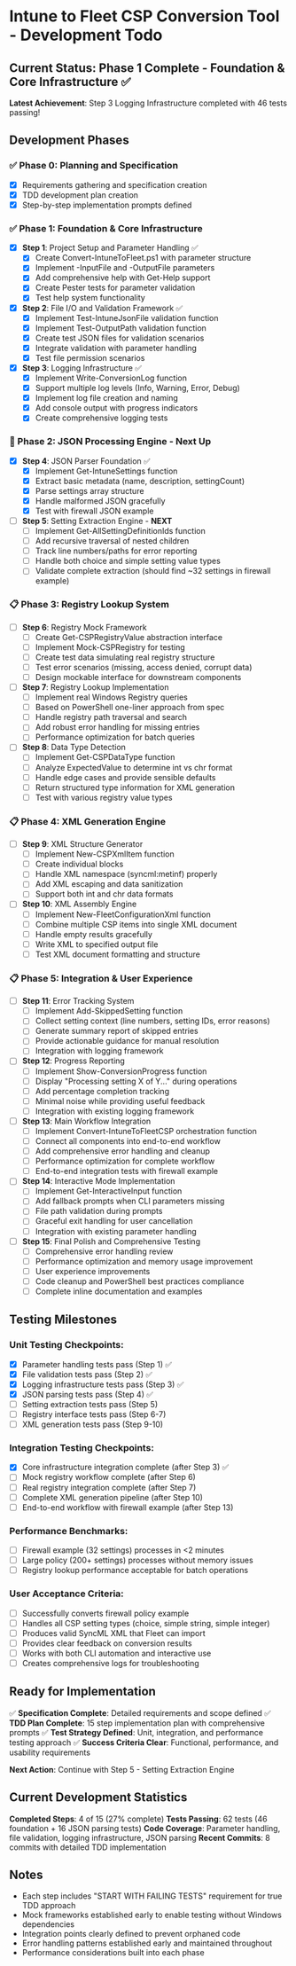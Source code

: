 # Intune to Fleet CSP Conversion Tool - Development Todo

## Current Status: Phase 1 Complete - Foundation & Core Infrastructure ✅

**Latest Achievement**: Step 3 Logging Infrastructure completed with 46 tests passing!

## Development Phases

### ✅ Phase 0: Planning and Specification
- [x] Requirements gathering and specification creation
- [x] TDD development plan creation
- [x] Step-by-step implementation prompts defined

### ✅ Phase 1: Foundation & Core Infrastructure
- [x] **Step 1**: Project Setup and Parameter Handling ✅
  - [x] Create Convert-IntuneToFleet.ps1 with parameter structure
  - [x] Implement -InputFile and -OutputFile parameters
  - [x] Add comprehensive help with Get-Help support
  - [x] Create Pester tests for parameter validation
  - [x] Test help system functionality
  
- [x] **Step 2**: File I/O and Validation Framework ✅
  - [x] Implement Test-IntuneJsonFile validation function
  - [x] Implement Test-OutputPath validation function
  - [x] Create test JSON files for validation scenarios
  - [x] Integrate validation with parameter handling
  - [x] Test file permission scenarios
  
- [x] **Step 3**: Logging Infrastructure ✅
  - [x] Implement Write-ConversionLog function
  - [x] Support multiple log levels (Info, Warning, Error, Debug)
  - [x] Implement log file creation and naming
  - [x] Add console output with progress indicators
  - [x] Create comprehensive logging tests

### 🔄 Phase 2: JSON Processing Engine - Next Up
- [x] **Step 4**: JSON Parser Foundation ✅
  - [x] Implement Get-IntuneSettings function
  - [x] Extract basic metadata (name, description, settingCount)
  - [x] Parse settings array structure
  - [x] Handle malformed JSON gracefully
  - [x] Test with firewall JSON example
  
- [ ] **Step 5**: Setting Extraction Engine - **NEXT**
  - [ ] Implement Get-AllSettingDefinitionIds function
  - [ ] Add recursive traversal of nested children
  - [ ] Track line numbers/paths for error reporting
  - [ ] Handle both choice and simple setting value types
  - [ ] Validate complete extraction (should find ~32 settings in firewall example)

### 📋 Phase 3: Registry Lookup System
- [ ] **Step 6**: Registry Mock Framework
  - [ ] Create Get-CSPRegistryValue abstraction interface
  - [ ] Implement Mock-CSPRegistry for testing
  - [ ] Create test data simulating real registry structure
  - [ ] Test error scenarios (missing, access denied, corrupt data)
  - [ ] Design mockable interface for downstream components
  
- [ ] **Step 7**: Registry Lookup Implementation
  - [ ] Implement real Windows Registry queries
  - [ ] Based on PowerShell one-liner approach from spec
  - [ ] Handle registry path traversal and search
  - [ ] Add robust error handling for missing entries
  - [ ] Performance optimization for batch queries
  
- [ ] **Step 8**: Data Type Detection
  - [ ] Implement Get-CSPDataType function
  - [ ] Analyze ExpectedValue to determine int vs chr format
  - [ ] Handle edge cases and provide sensible defaults
  - [ ] Return structured type information for XML generation
  - [ ] Test with various registry value types

### 📋 Phase 4: XML Generation Engine
- [ ] **Step 9**: XML Structure Generator
  - [ ] Implement New-CSPXmlItem function
  - [ ] Create individual <Replace><Item> blocks
  - [ ] Handle XML namespace (syncml:metinf) properly
  - [ ] Add XML escaping and data sanitization
  - [ ] Support both int and chr data formats
  
- [ ] **Step 10**: XML Assembly Engine
  - [ ] Implement New-FleetConfigurationXml function
  - [ ] Combine multiple CSP items into single XML document
  - [ ] Handle empty results gracefully
  - [ ] Write XML to specified output file
  - [ ] Test XML document formatting and structure

### 📋 Phase 5: Integration & User Experience
- [ ] **Step 11**: Error Tracking System
  - [ ] Implement Add-SkippedSetting function
  - [ ] Collect setting context (line numbers, setting IDs, error reasons)
  - [ ] Generate summary report of skipped entries
  - [ ] Provide actionable guidance for manual resolution
  - [ ] Integration with logging framework
  
- [ ] **Step 12**: Progress Reporting
  - [ ] Implement Show-ConversionProgress function
  - [ ] Display "Processing setting X of Y..." during operations
  - [ ] Add percentage completion tracking
  - [ ] Minimal noise while providing useful feedback
  - [ ] Integration with existing logging framework
  
- [ ] **Step 13**: Main Workflow Integration
  - [ ] Implement Convert-IntuneToFleetCSP orchestration function
  - [ ] Connect all components into end-to-end workflow
  - [ ] Add comprehensive error handling and cleanup
  - [ ] Performance optimization for complete workflow
  - [ ] End-to-end integration tests with firewall example
  
- [ ] **Step 14**: Interactive Mode Implementation  
  - [ ] Implement Get-InteractiveInput function
  - [ ] Add fallback prompts when CLI parameters missing
  - [ ] File path validation during prompts
  - [ ] Graceful exit handling for user cancellation
  - [ ] Integration with existing parameter handling
  
- [ ] **Step 15**: Final Polish and Comprehensive Testing
  - [ ] Comprehensive error handling review
  - [ ] Performance optimization and memory usage improvement
  - [ ] User experience improvements
  - [ ] Code cleanup and PowerShell best practices compliance
  - [ ] Complete inline documentation and examples

## Testing Milestones

### Unit Testing Checkpoints:
- [x] Parameter handling tests pass (Step 1) ✅
- [x] File validation tests pass (Step 2) ✅
- [x] Logging infrastructure tests pass (Step 3) ✅
- [x] JSON parsing tests pass (Step 4) ✅
- [ ] Setting extraction tests pass (Step 5)
- [ ] Registry interface tests pass (Step 6-7)
- [ ] XML generation tests pass (Step 9-10)

### Integration Testing Checkpoints:
- [x] Core infrastructure integration complete (after Step 3) ✅
- [ ] Mock registry workflow complete (after Step 6)
- [ ] Real registry integration complete (after Step 7)
- [ ] Complete XML generation pipeline (after Step 10)
- [ ] End-to-end workflow with firewall example (after Step 13)

### Performance Benchmarks:
- [ ] Firewall example (32 settings) processes in <2 minutes
- [ ] Large policy (200+ settings) processes without memory issues
- [ ] Registry lookup performance acceptable for batch operations

### User Acceptance Criteria:
- [ ] Successfully converts firewall policy example
- [ ] Handles all CSP setting types (choice, simple string, simple integer)
- [ ] Produces valid SyncML XML that Fleet can import
- [ ] Provides clear feedback on conversion results
- [ ] Works with both CLI automation and interactive use
- [ ] Creates comprehensive logs for troubleshooting

## Ready for Implementation

✅ **Specification Complete**: Detailed requirements and scope defined
✅ **TDD Plan Complete**: 15 step implementation plan with comprehensive prompts
✅ **Test Strategy Defined**: Unit, integration, and performance testing approach
✅ **Success Criteria Clear**: Functional, performance, and usability requirements

**Next Action**: Continue with Step 5 - Setting Extraction Engine

## Current Development Statistics

**Completed Steps**: 4 of 15 (27% complete)
**Tests Passing**: 62 tests (46 foundation + 16 JSON parsing tests)
**Code Coverage**: Parameter handling, file validation, logging infrastructure, JSON parsing
**Recent Commits**: 8 commits with detailed TDD implementation

## Notes
- Each step includes "START WITH FAILING TESTS" requirement for true TDD approach
- Mock frameworks established early to enable testing without Windows dependencies  
- Integration points clearly defined to prevent orphaned code
- Error handling patterns established early and maintained throughout
- Performance considerations built into each phase